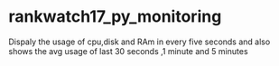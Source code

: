 # rankwatch17_py_monitoring

Dispaly the usage of cpu,disk and RAm in every five seconds and also shows the avg usage of last 30 seconds ,1 minute and 5 minutes
